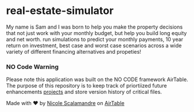 # real-estate-simulator
My name is Sam and I was born to help you make the property decisions that not just work with your monthly budget, but help you build long equity and net worth. 
 run simulations to predict your monthly payments, 10 year return on investment, best case and worst case scenarios across a wide variety of different financing alternatives and propeties!    

### NO Code Warning 
Please note this application was built on the NO CODE framework AirTable.  The purpose of this repository is to keep track of priortiized future enhancements [projects](https://github.com/scals021/real-estate-simulator/projects) and store version history of critical files.

Made with ♥️ by [Nicole Scalamandre](https://www.linkedin.com/in/nicole-scalamandre/) on [AirTable](https://airtable.com/tblhVjOVbSyUbWkpr/viwBtE3OGuyDyHwX0?blocks=bip7gTSw4AEPggTfA)
